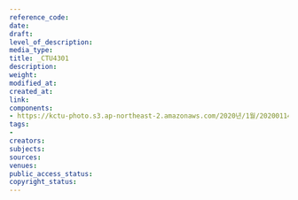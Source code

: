 ```yaml
---
reference_code: 
date: 
draft: 
level_of_description: 
media_type: 
title: _CTU4301
description: 
weight: 
modified_at: 
created_at: 
link: 
components:
- https://kctu-photo.s3.ap-northeast-2.amazonaws.com/2020년/1월/20200114_문중원+열사+상여+청와대+행진+8일차/_CTU4301.jpg
tags:
- 
creators: 
subjects: 
sources: 
venues: 
public_access_status: 
copyright_status: 
---
```

